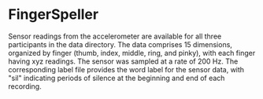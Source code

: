 # FingerSpeller

Sensor readings from the accelerometer are available for all three participants in the data directory. The data comprises 15 dimensions, organized by finger (thumb, index, middle, ring, and pinky), with each finger having xyz readings. The sensor was sampled at a rate of 200 Hz. The corresponding label file provides the word label for the sensor data, with "sil" indicating periods of silence at the beginning and end of each recording.
